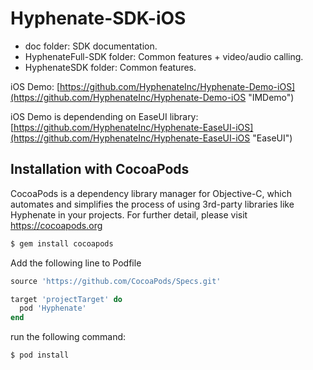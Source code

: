 # Hyphenate-SDK-iOS
- doc folder: SDK documentation.
- HyphenateFull-SDK folder: Common features + video/audio calling.
- HyphenateSDK folder: Common features.

iOS Demo: [https://github.com/HyphenateInc/Hyphenate-Demo-iOS](https://github.com/HyphenateInc/Hyphenate-Demo-iOS "IMDemo")

iOS Demo is dependending on EaseUI library:[https://github.com/HyphenateInc/Hyphenate-EaseUI-iOS](https://github.com/HyphenateInc/Hyphenate-EaseUI-iOS "EaseUI")

## Installation with CocoaPods

CocoaPods is a dependency library manager for Objective-C, which automates and simplifies the process of using 3rd-party libraries like Hyphenate in your projects. For further detail, please visit https://cocoapods.org

```bash
$ gem install cocoapods
```

Add the following line to Podfile
```ruby
source 'https://github.com/CocoaPods/Specs.git'

target 'projectTarget' do
  pod 'Hyphenate'
end
```

run the following command:
```bash
$ pod install
```

